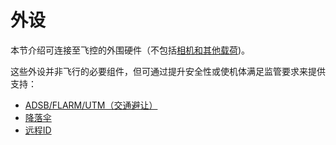 # 外设

本节介绍可连接至飞控的外围硬件（不包括[相机和其他载荷](../payloads/index.md))。

这些外设并非飞行的必要组件，但可通过提升安全性或使机体满足监管要求来提供支持：

- [ADSB/FLARM/UTM（交通避让）](../peripherals/adsb_flarm.md)
- [降落伞](../peripherals/parachute.md)
- [远程ID](../peripherals/remote_id.md)